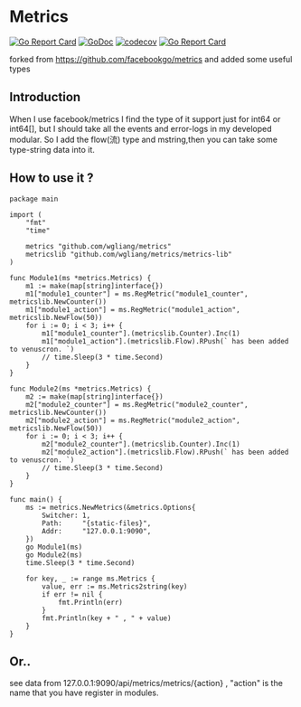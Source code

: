 # Metrics

[![Go Report Card](https://travis-ci.org/wgliang/metrics.svg?branch=master)](https://travis-ci.org/wgliang/metrics)
[![GoDoc](https://godoc.org/github.com/wgliang/metrics?status.svg)](https://godoc.org/github.com/wgliang/metrics)
[![codecov](https://codecov.io/gh/wgliang/metrics/branch/master/graph/badge.svg)](https://codecov.io/gh/wgliang/metrics)
[![Go Report Card](https://goreportcard.com/badge/github.com/wgliang/metrics)](https://goreportcard.com/report/github.com/wgliang/metrics)

forked from https://github.com/facebookgo/metrics and added some useful types


## Introduction

When I use facebook/metrics I find the type of it support just for int64 or int64[], but I should take all the events and error-logs in my developed modular. So I add the flow(流) type and mstring,then you can take some type-string data into it.

## How to use it ?

```
package main

import (
	"fmt"
	"time"

	metrics "github.com/wgliang/metrics"
	metricslib "github.com/wgliang/metrics/metrics-lib"
)

func Module1(ms *metrics.Metrics) {
	m1 := make(map[string]interface{})
	m1["module1_counter"] = ms.RegMetric("module1_counter", metricslib.NewCounter())
	m1["module1_action"] = ms.RegMetric("module1_action", metricslib.NewFlow(50))
	for i := 0; i < 3; i++ {
		m1["module1_counter"].(metricslib.Counter).Inc(1)
		m1["module1_action"].(metricslib.Flow).RPush(` has been added to venuscron. `)
		// time.Sleep(3 * time.Second)
	}
}

func Module2(ms *metrics.Metrics) {
	m2 := make(map[string]interface{})
	m2["module2_counter"] = ms.RegMetric("module2_counter", metricslib.NewCounter())
	m2["module2_action"] = ms.RegMetric("module2_action", metricslib.NewFlow(50))
	for i := 0; i < 3; i++ {
		m2["module2_counter"].(metricslib.Counter).Inc(1)
		m2["module2_action"].(metricslib.Flow).RPush(` has been added to venuscron. `)
		// time.Sleep(3 * time.Second)
	}
}

func main() {
	ms := metrics.NewMetrics(&metrics.Options{
		Switcher: 1,
		Path:     "{static-files}",
		Addr:     "127.0.0.1:9090",
	})
	go Module1(ms)
	go Module2(ms)
	time.Sleep(3 * time.Second)

	for key, _ := range ms.Metrics {
		value, err := ms.Metrics2string(key)
		if err != nil {
			fmt.Println(err)
		}
		fmt.Println(key + " , " + value)
	}
}

```

## Or..

see data from 127.0.0.1:9090/api/metrics/metrics/{action} , "action" is the name that you have register in modules.
